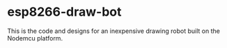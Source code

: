 # esp8266-draw-bot

This is the code and designs for an inexpensive drawing robot built on the Nodemcu platform.
